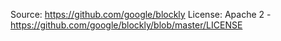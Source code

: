 Source: https://github.com/google/blockly
License: Apache 2 - https://github.com/google/blockly/blob/master/LICENSE